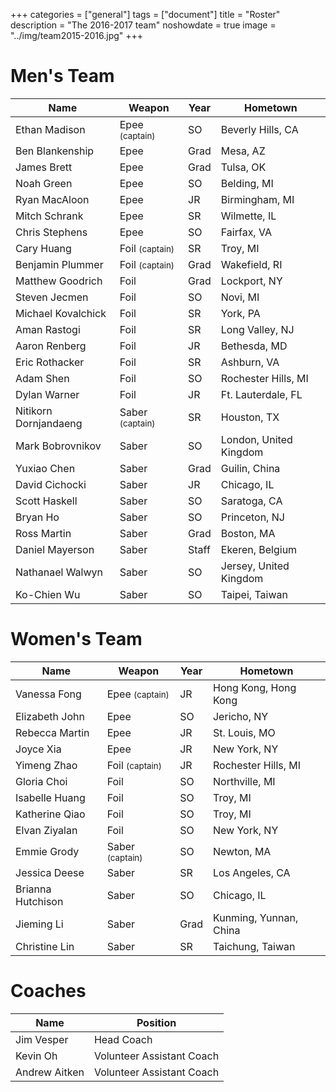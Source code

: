 +++
categories = ["general"]
tags = ["document"]
title = "Roster"
description = "The 2016-2017 team"
noshowdate = true
image = "../img/team2015-2016.jpg"
+++

# Men's Team

| Name                   | Weapon                        | Year      | Hometown               |
|------------------------|-------------------------------|-----------|------------------------|
| Ethan Madison          | Epee  <small>(captain)</small>| SO        | Beverly Hills, CA      |
| Ben Blankenship        | Epee                          | Grad      | Mesa, AZ               |
| James Brett            | Epee                          | Grad      | Tulsa, OK              |
| Noah Green             | Epee                          | SO        | Belding, MI            |
| Ryan MacAloon          | Epee                          | JR        | Birmingham, MI         |
| Mitch Schrank          | Epee                          | SR        | Wilmette, IL           |
| Chris Stephens         | Epee                          | SO        | Fairfax, VA            |
| Cary Huang             | Foil  <small>(captain)</small>| SR        | Troy, MI               |
| Benjamin Plummer       | Foil  <small>(captain)</small>| Grad      | Wakefield, RI          |
| Matthew Goodrich       | Foil                          | Grad      | Lockport, NY           |
| Steven Jecmen          | Foil                          | SO        | Novi, MI               |
| Michael Kovalchick     | Foil                          | SR        | York, PA               |
| Aman Rastogi           | Foil                          | SR        | Long Valley, NJ        |
| Aaron Renberg          | Foil                          | JR        | Bethesda, MD           |
| Eric Rothacker         | Foil                          | SR        | Ashburn, VA            |
| Adam Shen              | Foil                          | SO        | Rochester Hills, MI    |
| Dylan Warner           | Foil                          | JR        | Ft. Lauterdale, FL     |
| Nitikorn Dornjandaeng  | Saber <small>(captain)</small>| SR        | Houston, TX            |
| Mark Bobrovnikov       | Saber                         | SO        | London, United Kingdom |
| Yuxiao Chen            | Saber                         | Grad      | Guilin, China          |
| David Cichocki         | Saber                         | JR        | Chicago, IL            |
| Scott Haskell          | Saber                         | SO        | Saratoga, CA           |
| Bryan Ho               | Saber                         | SO        | Princeton, NJ          |
| Ross Martin            | Saber                         | Grad      | Boston, MA             |
| Daniel Mayerson        | Saber                         | Staff     | Ekeren, Belgium        |
| Nathanael Walwyn       | Saber                         | SO        | Jersey, United Kingdom |
| Ko-Chien Wu            | Saber                         | SO        | Taipei, Taiwan         |


# Women's Team

| Name                 | Weapon                        | Year      | Hometown               |
|----------------------|-------------------------------|-----------|------------------------|
| Vanessa Fong         | Epee <small>(captain)</small> | JR        | Hong Kong, Hong Kong   |
| Elizabeth John       | Epee                          | SO        | Jericho, NY            |
| Rebecca Martin       | Epee                          | JR        | St. Louis, MO          |
| Joyce Xia            | Epee                          | JR        | New York, NY           |
| Yimeng Zhao          | Foil <small>(captain)</small> | JR        | Rochester Hills, MI    |
| Gloria Choi          | Foil                          | SO        | Northville, MI         |
| Isabelle Huang       | Foil                          | SO        | Troy, MI               |
| Katherine Qiao       | Foil                          | SO        | Troy, MI               |
| Elvan Ziyalan        | Foil                          | SO        | New York, NY           |
| Emmie Grody          | Saber <small>(captain)</small>| SO        | Newton, MA             |
| Jessica Deese        | Saber                         | SR        | Los Angeles, CA        |
| Brianna Hutchison    | Saber                         | SO        | Chicago, IL            |
| Jieming Li           | Saber                         | Grad      | Kunming, Yunnan, China |
| Christine Lin        | Saber                         | SR        | Taichung, Taiwan       |


# Coaches
| Name             | Position                  |
|------------------|---------------------------|
| Jim Vesper       | Head Coach                |
| Kevin Oh         | Volunteer Assistant Coach |
| Andrew Aitken    | Volunteer Assistant Coach |

